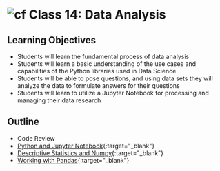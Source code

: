 # ![cf](http://i.imgur.com/7v5ASc8.png) Class 14: Data Analysis

## Learning Objectives

- Students will learn the fundamental process of data analysis
- Students will learn a basic understanding of the use cases and capabilities of the Python libraries used in Data Science
- Students will be able to pose questions, and using data sets they will analyze the data to formulate answers for their questions
- Students will learn to utilize a Jupyter Notebook for processing and managing their data research

## Outline

- Code Review
- [Python and Jupyter Notebook]{:target="_blank"}
- [Descriptive Statistics and Numpy]{:target="_blank"}
- [Working with Pandas]{:target="_blank"}


<!-- links -->
[Python and Jupyter Notebook]: ./notes/jupyter_notebook.md
[Descriptive Statistics and Numpy]: ./notes/numpy_stats.md
[Working with Pandas]: ./notes/pandas.md


